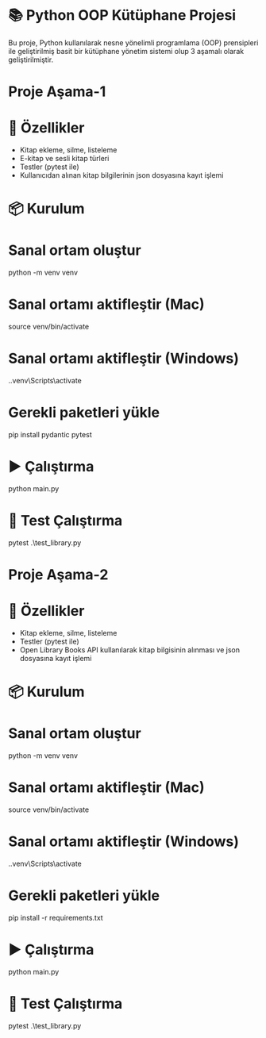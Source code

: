 # 📚 Python OOP Kütüphane Projesi

Bu proje, Python kullanılarak nesne yönelimli programlama (OOP) prensipleri ile geliştirilmiş basit bir kütüphane yönetim sistemi olup 3 aşamalı olarak geliştirilmiştir.

# Proje Aşama-1

# 🚀 Özellikler
- Kitap ekleme, silme, listeleme
- E-kitap ve sesli kitap türleri
- Testler (pytest ile)
- Kullanıcıdan alınan kitap bilgilerinin json dosyasına kayıt işlemi

# 📦 Kurulum

  # Sanal ortam oluştur
  python -m venv venv
  
  # Sanal ortamı aktifleştir (Mac)
  source venv/bin/activate
  # Sanal ortamı aktifleştir (Windows)
  .\.venv\Scripts\activate
  
  # Gerekli paketleri yükle
  pip install pydantic pytest

# ▶️ Çalıştırma
python main.py

# 🧪 Test Çalıştırma
 pytest .\test_library.py



# Proje Aşama-2

# 🚀 Özellikler
- Kitap ekleme, silme, listeleme
- Testler (pytest ile)
- Open Library Books API kullanılarak kitap bilgisinin alınması ve json dosyasına kayıt işlemi

# 📦 Kurulum

  # Sanal ortam oluştur
  python -m venv venv
  
  # Sanal ortamı aktifleştir (Mac)
  source venv/bin/activate
  # Sanal ortamı aktifleştir (Windows)
  .\.venv\Scripts\activate
  
  # Gerekli paketleri yükle
  pip install -r requirements.txt

# ▶️ Çalıştırma
python main.py

# 🧪 Test Çalıştırma
 pytest .\test_library.py

